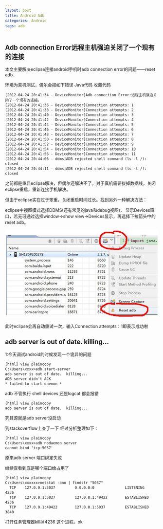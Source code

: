 ```yaml
---
layout: post
title: Android Adb
categories: Android
tags: adb
---
```


## Adb connection Error远程主机强迫关闭了一个现有的连接

本文主要解决eclipse连接android手机时adb connection error的问题——reset adb.
 
环境为真机测试，偶尔会报如下错误
Java代码  收藏代码

    [2012-04-24 20:41:34 - DeviceMonitor]Adb connection Error:远程主机强迫关闭了一个现有的连接。  
    [2012-04-24 20:41:36 - DeviceMonitor]Connection attempts: 1  
    [2012-04-24 20:41:38 - DeviceMonitor]Connection attempts: 2  
    [2012-04-24 20:41:40 - DeviceMonitor]Connection attempts: 3  
    [2012-04-24 20:41:42 - DeviceMonitor]Connection attempts: 4  
    [2012-04-24 20:41:44 - DeviceMonitor]Connection attempts: 5  
    [2012-04-24 20:41:46 - DeviceMonitor]Connection attempts: 6  
    [2012-04-24 20:41:48 - DeviceMonitor]Connection attempts: 7  
    [2012-04-24 20:41:50 - DeviceMonitor]Connection attempts: 8  
    [2012-04-24 20:41:52 - DeviceMonitor]Connection attempts: 9  
    [2012-04-24 20:41:54 - DeviceMonitor]Connection attempts: 10  
    [2012-04-24 20:41:56 - DeviceMonitor]Connection attempts: 11  
    [2012-04-24 20:44:06 - ddms]ADB rejected shell command (ls -l /): closed  
    [2012-04-24 20:44:11 - ddms]ADB rejected shell command (ls -l /): closed  

之前都是重启eclipse解决，但偶尔还解决不了。对于真机需要拔掉数据线，关闭eclipse重启，重新连接手机解决。 

 

但由于eclipse实在过于笨重，关闭重启时间过长。找到另外一种解决方法：

eclipse中视图模式选择DDMS(还有常见的java和debug视图)， 显示Devices窗口，若无可通过选择window->show view->Devices显示，再选择下拉箭头中的reset adb。

<img src="/media/img/android-adb.jpg">

此时eclipse会再自动重试一次，输入Connection attempts：1即表示成功啦

## adb server is out of date. killing...

1:今天调试android的时候发现一个诡异的问题

    [html] view plaincopy
    C:\Users\xxxx>adb start-server   
    adb server is out of date.  killing...   
    ADB server didn't ACK   
    * failed to start daemon *   

adb 不管执行 shell devices 还是logcat 都会报错 

    [html] view plaincopy
    adb server is out of date.  killing...   

究其源就是adb server没启动 

到stackoverflow上查了一下 经过分析整理如下：

    [html] view plaincopy
    C:\Users\xxxx>adb nodaemon server   
    cannot bind 'tcp:5037'   

原来adb server 端口绑定失败 

继续查看到底是哪个端口给占用了

    [html] view plaincopy
    C:\Users\xxxxxx>netstat -ano | findstr "5037"   
      TCP    127.0.0.1:5037         0.0.0.0:0              LISTENING       4236   
      TCP    127.0.0.1:5037         127.0.0.1:49422        ESTABLISHED     4236   
      TCP    127.0.0.1:49422        127.0.0.1:5037         ESTABLISHED     3840   
      
打开任务管理器kill掉4236 这个进程。ok

